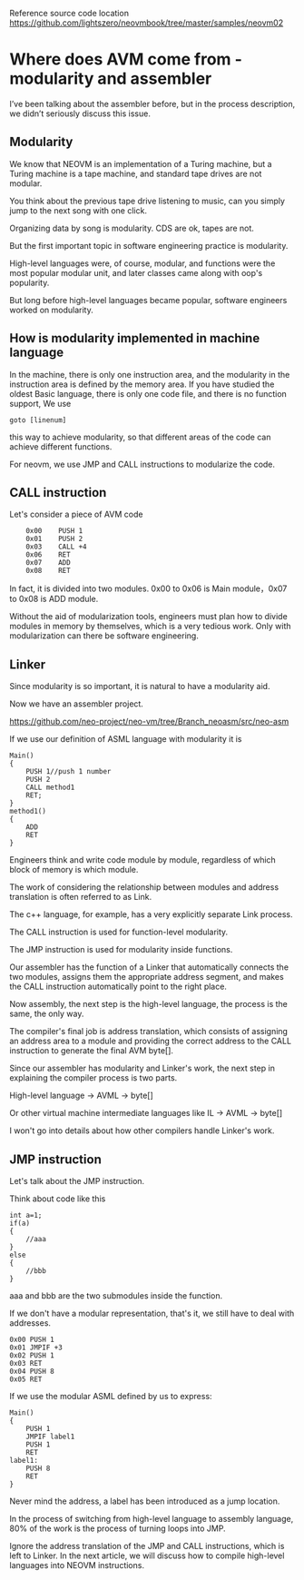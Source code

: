 Reference source code location  
https://github.com/lightszero/neovmbook/tree/master/samples/neovm02

# Where does AVM come from - modularity and assembler

I’ve been talking about the assembler before, but in the process description, we didn’t seriously discuss this issue.

## Modularity

We know that NEOVM is an implementation of a Turing machine, but a Turing machine is a tape machine, and standard tape drives are not modular.

You think about the previous tape drive listening to music, can you simply jump to the next song with one click.

Organizing data by song is modularity. CDS are ok, tapes are not.

But the first important topic in software engineering practice is modularity.

High-level languages were, of course, modular, and functions were the most popular modular unit, and later classes came along with oop's popularity.

But long before high-level languages became popular, software engineers worked on modularity.

## How is modularity implemented in machine language

In the machine, there is only one instruction area, and the modularity in the instruction area is defined by the memory area. If you have studied the oldest Basic language, there is only one code file, and there is no function support, We use

```
goto [linenum]
```

this way to achieve modularity, so that different areas of the code can achieve different functions.

For neovm, we use JMP and CALL instructions to modularize the code.


## CALL instruction

Let's consider a piece of AVM code
```
    0x00    PUSH 1
    0x01    PUSH 2
    0x03    CALL +4
    0x06    RET
    0x07    ADD
    0x08    RET
```
In fact, it is divided into two modules.
    0x00 to 0x06 is Main module，0x07 to 0x08 is ADD module.

Without the aid of modularization tools, engineers must plan how to divide modules in memory by themselves, which is a very tedious work. Only with modularization can there be software engineering.


## Linker

Since modularity is so important, it is natural to have a modularity aid.

Now we have an assembler project.

https://github.com/neo-project/neo-vm/tree/Branch_neoasm/src/neo-asm

If we use our definition of ASML language with modularity it is

```
Main()
{
    PUSH 1//push 1 number
    PUSH 2
    CALL method1
    RET;
}
method1()
{
    ADD
    RET
}
```

Engineers think and write code module by module, regardless of which block of memory is which module.

The work of considering the relationship between modules and address translation is often referred to as Link.

The c++ language, for example, has a very explicitly separate Link process.

The CALL instruction is used for function-level modularity.

The JMP instruction is used for modularity inside functions.

Our assembler has the function of a Linker that automatically connects the two modules, assigns them the appropriate address segment, and makes the CALL instruction automatically point to the right place.

Now assembly, the next step is the high-level language, the process is the same, the only way.

The compiler's final job is address translation, which consists of assigning an address area to a module and providing the correct address to the CALL instruction to generate the final AVM byte[].

Since our assembler has modularity and Linker's work, the next step in explaining the compiler process is two parts.

High-level language -> AVML -> byte[]

Or other virtual machine intermediate languages like IL -> AVML -> byte[]

I won't go into details about how other compilers handle Linker's work.

## JMP instruction

Let's talk about the JMP instruction.

Think about code like this


```
int a=1;
if(a)
{
    //aaa
}
else
{
    //bbb
}

```

aaa and bbb are the two submodules inside the function.

If we don't have a modular representation, that's it, we still have to deal with addresses.

```
0x00 PUSH 1
0x01 JMPIF +3
0x02 PUSH 1
0x03 RET
0x04 PUSH 8
0x05 RET
```

If we use the modular ASML defined by us to express:

```
Main()
{
    PUSH 1
    JMPIF label1
    PUSH 1
    RET
label1:
    PUSH 8
    RET    
}
```

Never mind the address, a label has been introduced as a jump location.

In the process of switching from high-level language to assembly language, 80% of the work is the process of turning loops into JMP.

Ignore the address translation of the JMP and CALL instructions, which is left to Linker. In the next article, we will discuss how to compile high-level languages into NEOVM instructions.
